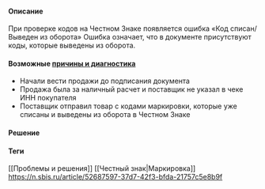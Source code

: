 #### Описание
При проверке кодов на Честном Знаке появляется ошибка «Код списан/Выведен из оборота» Ошибка означает, что в документе присутствуют коды, которые выведены из оборота.
#### Возможные [причины и диагностика](https://n.sbis.ru/article/52687597-37d7-42f3-bfda-21757c5e8b9f)
- Начали вести продажи до подписания документа
- Продажа была за наличный расчет и поставщик не указал в чеке ИНН покупателя
- Поставщик отправил товар с кодами маркировки, которые уже списаны и выведены из оборота в Честном Знаке
#### Решение


#### Теги
[[Проблемы и решения]]
[[Честный знак|Маркировка]]
https://n.sbis.ru/article/52687597-37d7-42f3-bfda-21757c5e8b9f